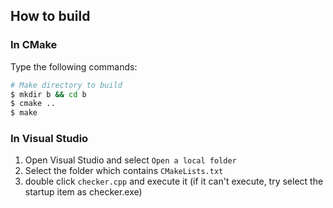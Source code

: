 ## How to build

### In CMake

Type the following commands:
```sh
# Make directory to build
$ mkdir b && cd b
$ cmake ..
$ make
```

### In Visual Studio

1. Open Visual Studio and select `Open a local folder`
2. Select the folder which contains `CMakeLists.txt`
3. double click `checker.cpp` and execute it (if it can't execute, try select the startup item as checker.exe)



